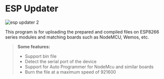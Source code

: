 ESP Updater
===========
![esp updater 2](https://user-images.githubusercontent.com/16634570/31322862-d43a7f44-acab-11e7-9bfd-73eaaf91eb33.png)

This program is for uploading the prepared and compiled files on ESP8266 series modules and matching boards such as NodeMCU, Wemos, etc.

> **Some features:**
>- Support bin file
>- Detect the serial port of the device
>- Support for Auto Programmer for NodeMcu and similar boards
>- Burn the file at a maximum speed of 921600
